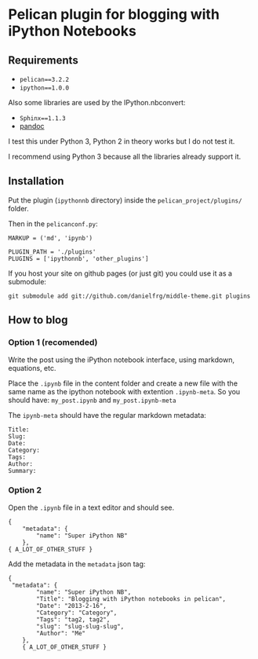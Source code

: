 # Pelican plugin for blogging with iPython Notebooks

## Requirements

- `pelican==3.2.2`
- `ipython==1.0.0`

Also some libraries are used by the IPython.nbconvert:
- `Sphinx==1.1.3`
- [pandoc](http://johnmacfarlane.net/pandoc/)

I test this under Python 3, Python 2 in theory works but I do not test it.

I recommend using Python 3 because all the libraries already support it.

## Installation

Put the plugin (`ipythonnb` directory) inside the `pelican_project/plugins/` folder.

Then in the `pelicanconf.py`:
```
MARKUP = ('md', 'ipynb')

PLUGIN_PATH = './plugins'
PLUGINS = ['ipythonnb', 'other_plugins']
```

If you host your site on github pages (or just git) you could use it as a submodule:

`git submodule add git://github.com/danielfrg/middle-theme.git plugins`

## How to blog

### Option 1 (recomended)

Write the post using the iPython notebook interface, using markdown, equations, etc.

Place the `.ipynb` file in the content folder and create a new file with the
same name as the ipython notebook with extention `.ipynb-meta`. So you should have:
`my_post.ipynb` and `my_post.ipynb-meta`

The `ipynb-meta` should have the regular markdown metadata:
```
Title:
Slug:
Date:
Category:
Tags:
Author:
Summary:
```

### Option 2

Open the `.ipynb` file in a text editor and should see.

```
{
    "metadata": {
        "name": "Super iPython NB"
    },
{ A_LOT_OF_OTHER_STUFF }
```

Add the metadata in the `metadata` json tag:

```
{
 "metadata": {
        "name": "Super iPython NB",
        "Title": "Blogging with iPython notebooks in pelican",
        "Date": "2013-2-16",
        "Category": "Category",
        "Tags": "tag2, tag2",
        "slug": "slug-slug-slug",
        "Author": "Me"
    },
    { A_LOT_OF_OTHER_STUFF }
```
